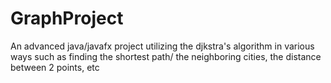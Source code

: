 # GraphProject
An advanced java/javafx project utilizing the djkstra's algorithm in various ways such as finding the shortest path/ the neighboring cities, the distance between 2 points, etc

